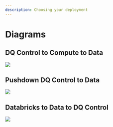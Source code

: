 ```yaml
---
description: Choosing your deployment
---
```


# Diagrams



## DQ Control to Compute to Data

![](../.gitbook/assets/1\_DQ\_Control\_to\_Compute\_to\_Data\_Plane.gif)

## Pushdown DQ Control to Data

![](../.gitbook/assets/2\_Pushdown\_DQ\_Control\_to\_Data\_Plane.gif)

## Databricks to Data to DQ Control

![](<../.gitbook/assets/3\_DQ\_Compute\_(Databricks)\_to\_Data\_(Delta Lake)\_to\_Control\_Plane.gif>)
